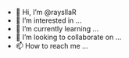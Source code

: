 - 👋 Hi, I’m @raysllaR
- 👀 I’m interested in ...
- 🌱 I’m currently learning ...
- 💞️ I’m looking to collaborate on ...
- 📫 How to reach me ...

<!---
raysllaR/raysllaR is a ✨ special ✨ repository because its `README.md` (this file) appears on your GitHub profile.
You can click the Preview link to take a look at your changes.
--->
